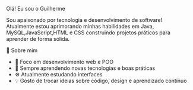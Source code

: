 Olá! Eu sou o Guilherme

Sou apaixonado por tecnologia e desenvolvimento de software!  
Atualmente estou aprimorando minhas habilidades em Java, MySQL,JavaScript,HTML e CSS
construindo projetos práticos para aprender de forma sólida.

💬 Sobre mim
- 🔭 Foco em desenvolvimento web e POO  
- 🌱 Sempre aprendendo novas tecnologias e boas práticas  
- ⚙️ Atualmente estudando interfaces  
- 💡 Gosto de trocar ideias sobre código, design e aprendizado contínuo  
